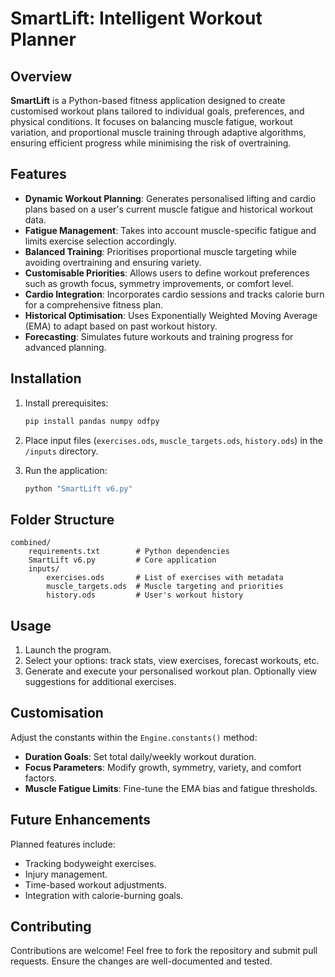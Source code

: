 # SmartLift: Intelligent Workout Planner

## Overview
**SmartLift** is a Python-based fitness application designed to create customised workout plans tailored to individual goals, preferences, and physical conditions. It focuses on balancing muscle fatigue, workout variation, and proportional muscle training through adaptive algorithms, ensuring efficient progress while minimising the risk of overtraining.

## Features
- **Dynamic Workout Planning**: Generates personalised lifting and cardio plans based on a user's current muscle fatigue and historical workout data.
- **Fatigue Management**: Takes into account muscle-specific fatigue and limits exercise selection accordingly.
- **Balanced Training**: Prioritises proportional muscle targeting while avoiding overtraining and ensuring variety.
- **Customisable Priorities**: Allows users to define workout preferences such as growth focus, symmetry improvements, or comfort level.
- **Cardio Integration**: Incorporates cardio sessions and tracks calorie burn for a comprehensive fitness plan.
- **Historical Optimisation**: Uses Exponentially Weighted Moving Average (EMA) to adapt based on past workout history.
- **Forecasting**: Simulates future workouts and training progress for advanced planning.

## Installation
1. Install prerequisites:
   ```bash
   pip install pandas numpy odfpy
   ```

2. Place input files (`exercises.ods`, `muscle_targets.ods`, `history.ods`) in the `/inputs` directory.

3. Run the application:
   ```bash
   python "SmartLift v6.py"
   ```

## Folder Structure
```
combined/
    requirements.txt        # Python dependencies
    SmartLift v6.py         # Core application
    inputs/
        exercises.ods       # List of exercises with metadata
        muscle_targets.ods  # Muscle targeting and priorities
        history.ods         # User's workout history
```

## Usage
1. Launch the program.
2. Select your options: track stats, view exercises, forecast workouts, etc.
3. Generate and execute your personalised workout plan. Optionally view suggestions for additional exercises.

## Customisation
Adjust the constants within the `Engine.constants()` method:
- **Duration Goals**: Set total daily/weekly workout duration.
- **Focus Parameters**: Modify growth, symmetry, variety, and comfort factors.
- **Muscle Fatigue Limits**: Fine-tune the EMA bias and fatigue thresholds.

## Future Enhancements
Planned features include:
- Tracking bodyweight exercises.
- Injury management.
- Time-based workout adjustments.
- Integration with calorie-burning goals.

## Contributing
Contributions are welcome! Feel free to fork the repository and submit pull requests. Ensure the changes are well-documented and tested.
